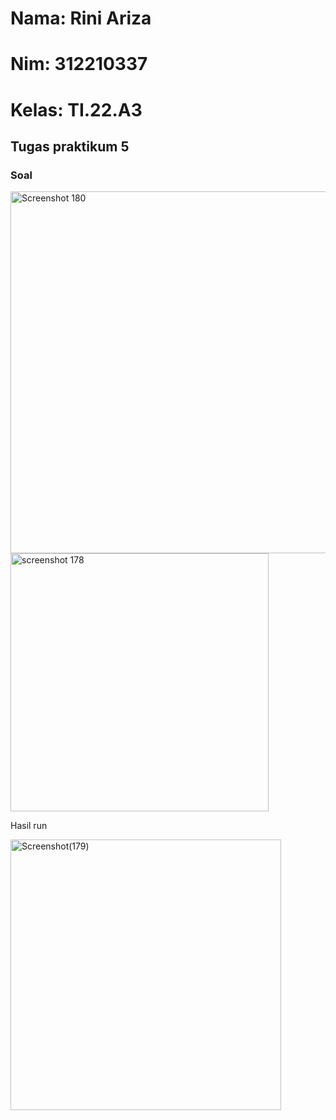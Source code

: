 # Nama: Rini Ariza
# Nim: 312210337
# Kelas: TI.22.A3

## Tugas praktikum 5
### Soal

<img width="579" alt="Screenshot 180" src="https://user-images.githubusercontent.com/115542704/202370020-187d2651-fd02-4dbf-b415-670ad56cbbbf.png">

<img width="413" alt="screenshot 178" src="https://user-images.githubusercontent.com/115542704/202371860-65369357-5655-4e60-b64c-8befbcb86f8a.png">

Hasil run

<img width="433" alt="Screenshot(179)" src="https://user-images.githubusercontent.com/115542704/202371902-ca392ab7-5b5c-4b43-9b6e-a633a697cd3d.png">

